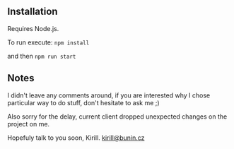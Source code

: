 ## Installation

Requires Node.js.

To run execute:
`npm install`

and then
`npm run start`


## Notes

I didn't leave any comments around, if you are interested why I chose particular way to do stuff, don't hesitate to ask me ;)

Also sorry for the delay, current client dropped unexpected changes on the project on me.

Hopefuly talk to you soon,
Kirill.
kirill@bunin.cz
